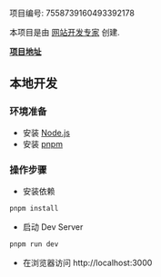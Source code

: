 # 

项目编号: 7558739160493392178

本项目是由 [网站开发专家](https://space.coze.cn/) 创建.

[**项目地址**](https://space.coze.cn/task/7558739160493392178)

## 本地开发

### 环境准备

- 安装 [Node.js](https://nodejs.org/en)
- 安装 [pnpm](https://pnpm.io/installation)

### 操作步骤

- 安装依赖

```sh
pnpm install
```

- 启动 Dev Server

```sh
pnpm run dev
```

- 在浏览器访问 http://localhost:3000
